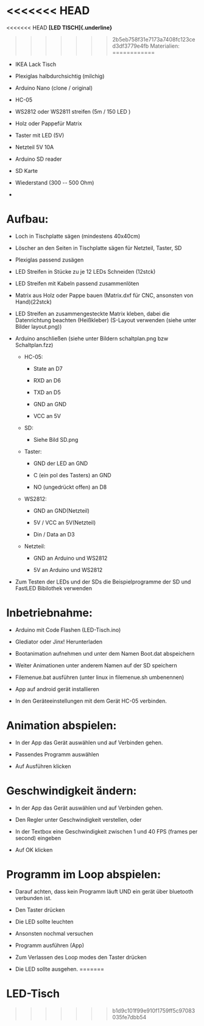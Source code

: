 <<<<<<< HEAD
=======
<<<<<<< HEAD
**[LED TISCH]{.underline}**

>>>>>>> 2b5eb758f31e7173a7408fc123ced3df3779e4fb
Materialien:
============

-   IKEA Lack Tisch

-   Plexiglas halbdurchsichtig (milchig)

-   Arduino Nano (clone / original)

-   HC-05

-   WS2812 oder WS2811 streifen (5m / 150 LED )

-   Holz oder Pappefür Matrix

-   Taster mit LED (5V)

-   Netzteil 5V 10A

-   Arduino SD reader

-   SD Karte

-   Wiederstand (300 -- 500 Ohm)

-   

Aufbau:
=======

-   Loch in Tischplatte sägen (mindestens 40x40cm)

-   Löscher an den Seiten in Tischplatte sägen für Netzteil, Taster, SD

-   Plexiglas passend zusägen

-   LED Streifen in Stücke zu je 12 LEDs Schneiden (12stck)

-   LED Streifen mit Kabeln passend zusammenlöten

-   Matrix aus Holz oder Pappe bauen (Matrix.dxf für CNC, ansonsten von
    Hand)(22stck)

-   LED Streifen an zusammengesteckte Matrix kleben, dabei die
    Datenrichtung beachten (Heißkleber) (S-Layout verwenden (siehe unter
    Bilder layout.png))

-   Arduino anschließen (siehe unter Bildern schaltplan.png bzw
    Schaltplan.fzz)

    -   HC-05:

        -   State an D7

        -   RXD an D6

        -   TXD an D5

        -   GND an GND

        -   VCC an 5V

    -   SD:

        -   Siehe Bild SD.png

    -   Taster:

        -   GND der LED an GND

        -   C (ein pol des Tasters) an GND

        -   NO (ungedrückt offen) an D8

    -   WS2812:

        -   GND an GND(Netzteil)

        -   5V / VCC an 5V(Netzteil)

        -   Din / Data an D3

    -   Netzteil:

        -   GND an Arduino und WS2812

        -   5V an Arduino und WS2812

-   Zum Testen der LEDs und der SDs die Beispielprogramme der SD und
    FastLED Bibilothek verwenden

Inbetriebnahme:
===============

-   Arduino mit Code Flashen (LED-Tisch.ino)

-   Glediator oder Jinx! Herunterladen

-   Bootanimation aufnehmen und unter dem Namen Boot.dat abspeichern

-   Weiter Animationen unter anderem Namen auf der SD speichern

-   Filemenue.bat ausführen (unter linux in filemenue.sh umbenennen)

-   App auf android gerät installieren

-   In den Geräteeinstellungen mit dem Gerät HC-05 verbinden.

Animation abspielen:
====================

-   In der App das Gerät auswählen und auf Verbinden gehen.

-   Passendes Programm auswählen

-   Auf Ausführen klicken

Geschwindigkeit ändern:
=======================

-   In der App das Gerät auswählen und auf Verbinden gehen.

<!-- -->

-   Den Regler unter Geschwindigkeit verstellen, oder

-   In der Textbox eine Geschwindigkeit zwischen 1 und 40 FPS (frames
    per second) eingeben

-   Auf OK klicken

Programm im Loop abspielen:
===========================

-   Darauf achten, dass kein Programm läuft UND ein gerät über bluetooth
    verbunden ist.

-   Den Taster drücken

-   Die LED sollte leuchten

-   Ansonsten nochmal versuchen

-   Programm ausführen (App)

-   Zum Verlassen des Loop modes den Taster drücken

-   Die LED sollte ausgehen.
=======
# LED-Tisch
>>>>>>> b1d9c101f99e910f1759ff5c97083035fe7dbb54
